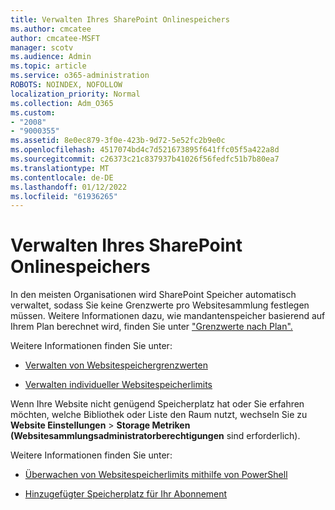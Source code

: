 ```yaml
---
title: Verwalten Ihres SharePoint Onlinespeichers
ms.author: cmcatee
author: cmcatee-MSFT
manager: scotv
ms.audience: Admin
ms.topic: article
ms.service: o365-administration
ROBOTS: NOINDEX, NOFOLLOW
localization_priority: Normal
ms.collection: Adm_O365
ms.custom:
- "2008"
- "9000355"
ms.assetid: 8e0ec879-3f0e-423b-9d72-5e52fc2b9e0c
ms.openlocfilehash: 4517074bd4c7d521673895f641ffc05f5a422a8d
ms.sourcegitcommit: c26373c21c837937b41026f56fedfc51b7b80ea7
ms.translationtype: MT
ms.contentlocale: de-DE
ms.lasthandoff: 01/12/2022
ms.locfileid: "61936265"
---
```

# <a name="manage-your-sharepoint-online-storage"></a>Verwalten Ihres SharePoint Onlinespeichers

In den meisten Organisationen wird SharePoint Speicher automatisch verwaltet, sodass Sie keine Grenzwerte pro Websitesammlung festlegen müssen. Weitere Informationen dazu, wie mandantenspeicher basierend auf Ihrem Plan berechnet wird, finden Sie unter ["Grenzwerte nach Plan".](https://docs.microsoft.com/office365/servicedescriptions/sharepoint-online-service-description/sharepoint-online-limits?redirectedfrom=MSDN#limits-by-plan)

Weitere Informationen finden Sie unter:

- [Verwalten von Websitespeichergrenzwerten](https://docs.microsoft.com/sharepoint/manage-site-collection-storage-limits)

- [Verwalten individueller Websitespeicherlimits](https://docs.microsoft.com/sharepoint/manage-site-collection-storage-limits#manage-individual-site-storage-limits)

Wenn Ihre Website nicht genügend Speicherplatz hat oder Sie erfahren möchten, welche Bibliothek oder Liste den Raum nutzt, wechseln Sie zu **Website Einstellungen**  >  **Storage Metriken (Websitesammlungsadministratorberechtigungen** sind erforderlich).

Weitere Informationen finden Sie unter:

- [Überwachen von Websitespeicherlimits mithilfe von PowerShell](https://docs.microsoft.com/sharepoint/manage-site-collection-storage-limits#monitor-site-storage-limits-by-using-powershell)

- [Hinzugefügter Speicherplatz für Ihr Abonnement](https://docs.microsoft.com/microsoft-365/commerce/add-storage-space) 
  